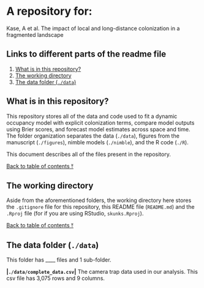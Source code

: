 # A repository for:

Kase, A et al. The impact of local and long-distance colonization in a fragmented landscape

## Links to different parts of the readme file

1. [What is in this repository?](##what-is-in-this-repository?)
2. [The working directory](##the-working-directory)
3. [The data folder (`./data`)](##the-data-folder-(`./data`))

## What is in this repository?
This repository stores all of the data and code used to fit a dynamic occupancy model with explicit colonization terms, compare model outputs using Brier scores, and forecast model estimates across space and time. The folder organization separates the data (`./data`), figures from the manuscript (`./figures`), nimble models (`./nimble`), and the R code (`./R`).

This document describes all of the files present in the repository.

[Back to table of contents ⤒](##links-to-different-parts-of-the-readme-file)

## The working directory
Aside from the aforementioned folders, the working directory here stores the `.gitignore` file for this repository, this README file (`README.md`) and the `.Rproj` file (for if you are using RStudio, `skunks.Rproj`).

[Back to table of contents ⤒](##links-to-different-parts-of-the-readme-file)

## The data folder (`./data`)
This folder has ____ files and 1 sub-folder. 

**|`./data/complete_data.csv`|** The camera trap data used in our analysis. This csv file has 3,075 rows and 9 columns.

